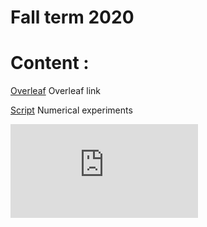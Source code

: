 # Fall term 2020
# Content :
[Overleaf](https://www.overleaf.com/read/bstvjbprgzkv) 
Overleaf link

[Script](https://github.com/VladislavTominin/optimization_project3)
Numerical experiments

![Result](https://github.com/VladislavTominin/optimization_project3/blob/master/ms_taylor_3d.pdf)
